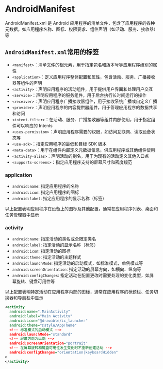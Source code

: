 # AndroidManifest

AndroidManifest.xml 是 Android 应用程序的清单文件，包含了应用程序的各种元数据，如应用程序名称、图标、权限要求、组件声明（如活动、服务、接收器）等

## `AndroidManifest.xml`常用的标签

- `<manifest>`：清单文件的根元素，用于指定包名和版本号等应用程序级别的属性
- `<application>`：定义应用程序整体配置和属性，包含活动、服务、广播接收器等组件的声明
- `<activity>`：声明应用程序的活动组件，用于提供用户界面和处理用户交互
- `<service>`：声明应用程序的服务组件，用于后台执行长时间运行的操作
- `<receiver>`：声明应用程序广播接收器组件，用于接收系统广播或自定义广播
- `<provider>`：声明应用程序的内容提供器组件，用于管理应用程序的数据共享和访问
- `<intent-filter>`：在活动、服务、广播接收器等组件内部使用，用于指定组件可以响应的 Intents
- `<uses-permission>`：声明应用程序需要的权限，如访问互联网、读取设备状态等
- `<use-sdk>`：指定应用程序的最低和目标 SDK 版本
- `<meta-data>`：用于在组件内部定义元数据信息，供应用程序或其他组件使用
- `<activity-alias>`：声明活动的别名，用于为现有的活动定义其他入口点
- `<supports-screens>`：指定应用程序支持的屏幕尺寸和密度规范

### application

- `android:name`: 指定应用程序的名称
- `android:icon`: 指定应用程序的图标
- `android:label`: 指定应用程序的显示名称（标签）

以上配置表明应用程序在设备上的图标及其他配置，通常在应用程序列表、桌面和任务管理器中显示

### activity

- `android:name`: 指定活动的类名或全限定类名
- `android:label`: 指定活动的显示名称（标签）
- `android:icon`: 指定活动的图标
- `android:theme`: 指定活动的主题样式
- `android:launchMode`: 指定活动的启动模式，如标准模式，单例模式等
- `android:screenOrientation`: 指定活动的屏幕方向，如横向、纵向等
- `android:configChanges`: 指定活动在配置更改时需要处理的变化类型，如屏幕旋转、键盘可用性等

以上配置表明特定活动在应用程序内部的图标，通常在应用程序的标题栏、任务切换器和导航栏中显示

```xml
<activity
  android:name=".MainActivity"
  android:label="Main Activity"
  android:icon="@drawable/ic_launcher"
  android:theme="@style/AppTheme"
  <!-- 标准模式的启动模式 -->
  android:launchMode="standard"
  <!-- 屏幕方向为纵向 -->
  android:screenOrientation="portrait"
  <!-- 在屏幕旋转和键盘可用性发生变化时不重新创建活动 -->
  android:configChanges="orientation|keyboardHidden"
>
</activity>
```
